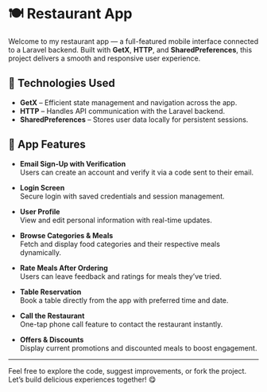 # 🍽️ Restaurant App

Welcome to my restaurant app — a full-featured mobile interface connected to a Laravel backend. Built with **GetX**, **HTTP**, and **SharedPreferences**, this project delivers a smooth and responsive user experience.

## 🔧 Technologies Used
- **GetX** – Efficient state management and navigation across the app.
- **HTTP** – Handles API communication with the Laravel backend.
- **SharedPreferences** – Stores user data locally for persistent sessions.

## 📱 App Features

- **Email Sign-Up with Verification**  
  Users can create an account and verify it via a code sent to their email.

- **Login Screen**  
  Secure login with saved credentials and session management.

- **User Profile**  
  View and edit personal information with real-time updates.

- **Browse Categories & Meals**  
  Fetch and display food categories and their respective meals dynamically.

- **Rate Meals After Ordering**  
  Users can leave feedback and ratings for meals they’ve tried.

- **Table Reservation**  
  Book a table directly from the app with preferred time and date.

- **Call the Restaurant**  
  One-tap phone call feature to contact the restaurant instantly.

- **Offers & Discounts**  
  Display current promotions and discounted meals to boost engagement.

---

Feel free to explore the code, suggest improvements, or fork the project.  
Let’s build delicious experiences together! 😋
